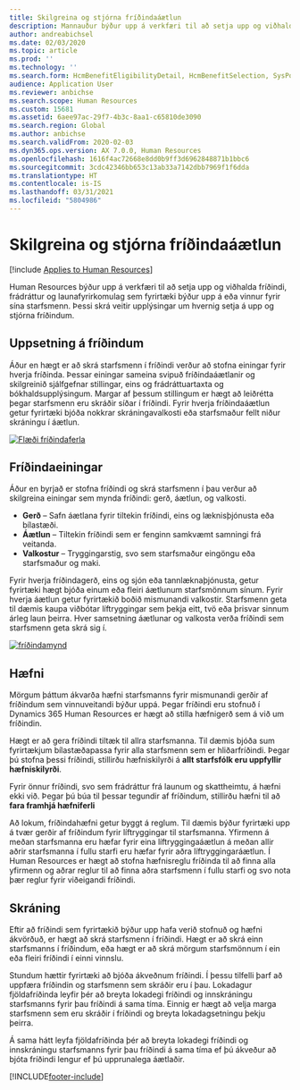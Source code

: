 ```yaml
---
title: Skilgreina og stjórna fríðindaáætlun
description: Mannauður býður upp á verkfæri til að setja upp og viðhalda fríðindi, frádráttur og launafyrirkomulag sem fyrirtæki býður upp á eða vinnur fyrir sína starfsmenn. Þessi skrá veitir upplýsingar um hvernig setja á upp stjórna fríðindum.
author: andreabichsel
ms.date: 02/03/2020
ms.topic: article
ms.prod: ''
ms.technology: ''
ms.search.form: HcmBenefitEligibilityDetail, HcmBenefitSelection, SysPolicyListPage, SysPolicySourceDocumentRuleType, BenefitWorkspace, HcmBenefitSummaryPart
audience: Application User
ms.reviewer: anbichse
ms.search.scope: Human Resources
ms.custom: 15681
ms.assetid: 6aee97ac-29f7-4b3c-8aa1-c65810de3090
ms.search.region: Global
ms.author: anbichse
ms.search.validFrom: 2020-02-03
ms.dyn365.ops.version: AX 7.0.0, Human Resources
ms.openlocfilehash: 1616f4ac72668e8dd0b9ff3d6962848871b1bbc6
ms.sourcegitcommit: 3cdc42346bb653c13ab33a7142dbb7969f1f6dda
ms.translationtype: HT
ms.contentlocale: is-IS
ms.lasthandoff: 03/31/2021
ms.locfileid: "5804986"
---
```

# <a name="define-and-manage-a-benefits-program"></a>Skilgreina og stjórna fríðindaáætlun

[!include [Applies to Human Resources](../includes/applies-to-hr.md)]

Human Resources býður upp á verkfæri til að setja upp og viðhalda fríðindi, frádráttur og launafyrirkomulag sem fyrirtæki býður upp á eða vinnur fyrir sína starfsmenn. Þessi skrá veitir upplýsingar um hvernig setja á upp og stjórna fríðindum.

## <a name="benefit-setup"></a>Uppsetning á fríðindum

Áður en hægt er að skrá starfsmenn í fríðindi verður að stofna einingar fyrir hverja fríðinda. Þessar einingar sameina svipuð fríðindaáætlanir og skilgreinið sjálfgefnar stillingar, eins og frádráttuartaxta og bókhaldsupplýsingum. Margar af þessum stillingum er hægt að leiðrétta þegar starfsmenn eru skráðir síðar í fríðindi. Fyrir hverja fríðindaáætlun getur fyrirtæki bjóða nokkrar skráningavalkosti eða starfsmaður fellt niður skráningu í áætlun. 

[![Flæði fríðindaferla](./media/benefit-process-flow1.png)](./media/benefit-process-flow1.png)

## <a name="benefit-elements"></a>Fríðindaeiningar

Áður en byrjað er stofna fríðindi og skrá starfsmenn í þau verður að skilgreina einingar sem mynda fríðindi: gerð, áætlun, og valkosti.

-   **Gerð** – Safn áætlana fyrir tiltekin fríðindi, eins og læknisþjónusta eða bílastæði.
-   **Áætlun** – Tiltekin fríðindi sem er fenginn samkvæmt samningi frá veitanda.
-   **Valkostur** – Tryggingarstig, svo sem starfsmaður eingöngu eða starfsmaður og maki.

Fyrir hverja fríðindagerð, eins og sjón eða tannlæknaþjónusta, getur fyrirtæki hægt bjóða einum eða fleiri áætlunum starfsmönnum sínum. Fyrir hverja áætlun getur fyrirtækið boðið mismunandi valkostir. Starfsmenn geta til dæmis kaupa viðbótar líftryggingar sem þekja eitt, tvö eða þrisvar sinnum árleg laun þeirra. Hver samsetning áætlunar og valkosta verða fríðindi sem starfsmenn geta skrá sig í. 

[![fríðindamynd](./media/benefit-pic.png)](./media/benefit-pic.png)

## <a name="eligibility"></a>Hæfni
Mörgum þáttum ákvarða hæfni starfsmanns fyrir mismunandi gerðir af fríðindum sem vinnuveitandi býður uppá. Þegar fríðindi eru stofnuð í Dynamics 365 Human Resources er hægt að stilla hæfnigerð sem á við um fríðindin. 

Hægt er að gera fríðindi tiltæk til allra starfsmanna. Til dæmis bjóða sum fyrirtækjum bílastæðapassa fyrir alla starfsmenn sem er hliðarfríðindi. Þegar þú stofna þessi fríðindi, stillirðu hæfniskilyrði á **allt starfsfólk eru uppfyllir hæfniskilyrði**. 

Fyrir önnur fríðindi, svo sem frádráttur frá launum og skattheimtu, á hæfni ekki við. Þegar þú búa til þessar tegundir af fríðindum, stillirðu hæfni til að **fara framhjá hæfniferli** 

Að lokum, fríðindahæfni getur byggt á reglum. Til dæmis býður fyrirtæki upp á tvær gerðir af fríðindum fyrir líftryggingar til starfsmanna. Yfirmenn á meðan starfsmanna eru hæfar fyrir eina líftryggingaáætlun á meðan allir aðrir starfsmanna í fullu starfi eru hæfar fyrir aðra líftryggingaráætlun. Í Human Resources er hægt að stofna hæfnisreglu fríðinda til að finna alla yfirmenn og aðrar reglur til að finna aðra starfsmenn í fullu starfi og svo nota þær reglur fyrir viðeigandi fríðindi.

## <a name="enrollment"></a>Skráning
Eftir að fríðindi sem fyrirtækið býður upp hafa verið stofnuð og hæfni ákvörðuð, er hægt að skrá starfsmenn í fríðindi. Hægt er að skrá einn starfsmanns í fríðindum, eða hægt er að skrá mörgum starfsmönnum í ein eða fleiri fríðindi í einni vinnslu. 

Stundum hættir fyrirtæki að bjóða ákveðnum fríðindi. Í þessu tilfelli þarf að uppfæra fríðindin og starfsmenn sem skráðir eru í þau. Lokadagur fjöldafríðinda leyfir þér að breyta lokadegi fríðindi og innskráningu starfsmanns fyrir þau fríðindi á sama tíma. Einnig er hægt að velja marga starfsmenn sem eru skráðir í fríðindi og breyta lokadagsetningu þekju þeirra. 

Á sama hátt leyfa fjöldafríðinda þér að breyta lokadegi fríðindi og innskráningu starfsmanns fyrir þau fríðindi á sama tíma ef þú ákveður að bjóta fríðindi lengur ef þú upprunalega áætlaðir.




[!INCLUDE[footer-include](../includes/footer-banner.md)]